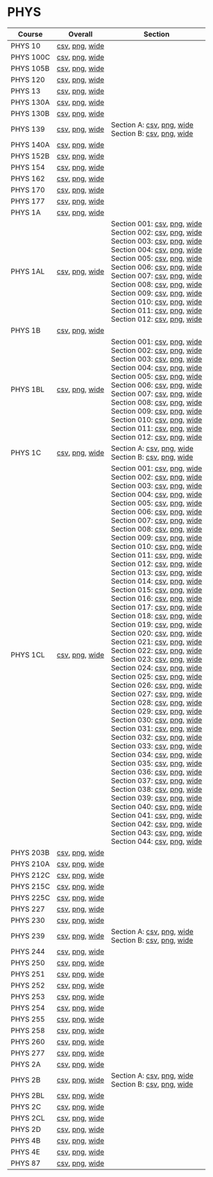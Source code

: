 # PHYS

| Course | Overall | Section |
| ------ | ------- | ------- |
| PHYS 10 | [csv](https://github.com/UCSD-Historical-Enrollment-Data/2024Spring/blob/main/overall/PHYS%2010.csv), [png](https://raw.githubusercontent.com/UCSD-Historical-Enrollment-Data/2024Spring/main/plot_overall/PHYS%2010.png), [wide](https://raw.githubusercontent.com/UCSD-Historical-Enrollment-Data/2024Spring/main/plot_overall_wide/PHYS%2010.png) |  |
| PHYS 100C | [csv](https://github.com/UCSD-Historical-Enrollment-Data/2024Spring/blob/main/overall/PHYS%20100C.csv), [png](https://raw.githubusercontent.com/UCSD-Historical-Enrollment-Data/2024Spring/main/plot_overall/PHYS%20100C.png), [wide](https://raw.githubusercontent.com/UCSD-Historical-Enrollment-Data/2024Spring/main/plot_overall_wide/PHYS%20100C.png) |  |
| PHYS 105B | [csv](https://github.com/UCSD-Historical-Enrollment-Data/2024Spring/blob/main/overall/PHYS%20105B.csv), [png](https://raw.githubusercontent.com/UCSD-Historical-Enrollment-Data/2024Spring/main/plot_overall/PHYS%20105B.png), [wide](https://raw.githubusercontent.com/UCSD-Historical-Enrollment-Data/2024Spring/main/plot_overall_wide/PHYS%20105B.png) |  |
| PHYS 120 | [csv](https://github.com/UCSD-Historical-Enrollment-Data/2024Spring/blob/main/overall/PHYS%20120.csv), [png](https://raw.githubusercontent.com/UCSD-Historical-Enrollment-Data/2024Spring/main/plot_overall/PHYS%20120.png), [wide](https://raw.githubusercontent.com/UCSD-Historical-Enrollment-Data/2024Spring/main/plot_overall_wide/PHYS%20120.png) |  |
| PHYS 13 | [csv](https://github.com/UCSD-Historical-Enrollment-Data/2024Spring/blob/main/overall/PHYS%2013.csv), [png](https://raw.githubusercontent.com/UCSD-Historical-Enrollment-Data/2024Spring/main/plot_overall/PHYS%2013.png), [wide](https://raw.githubusercontent.com/UCSD-Historical-Enrollment-Data/2024Spring/main/plot_overall_wide/PHYS%2013.png) |  |
| PHYS 130A | [csv](https://github.com/UCSD-Historical-Enrollment-Data/2024Spring/blob/main/overall/PHYS%20130A.csv), [png](https://raw.githubusercontent.com/UCSD-Historical-Enrollment-Data/2024Spring/main/plot_overall/PHYS%20130A.png), [wide](https://raw.githubusercontent.com/UCSD-Historical-Enrollment-Data/2024Spring/main/plot_overall_wide/PHYS%20130A.png) |  |
| PHYS 130B | [csv](https://github.com/UCSD-Historical-Enrollment-Data/2024Spring/blob/main/overall/PHYS%20130B.csv), [png](https://raw.githubusercontent.com/UCSD-Historical-Enrollment-Data/2024Spring/main/plot_overall/PHYS%20130B.png), [wide](https://raw.githubusercontent.com/UCSD-Historical-Enrollment-Data/2024Spring/main/plot_overall_wide/PHYS%20130B.png) |  |
| PHYS 139 | [csv](https://github.com/UCSD-Historical-Enrollment-Data/2024Spring/blob/main/overall/PHYS%20139.csv), [png](https://raw.githubusercontent.com/UCSD-Historical-Enrollment-Data/2024Spring/main/plot_overall/PHYS%20139.png), [wide](https://raw.githubusercontent.com/UCSD-Historical-Enrollment-Data/2024Spring/main/plot_overall_wide/PHYS%20139.png) | Section A: [csv](https://github.com/UCSD-Historical-Enrollment-Data/2024Spring/blob/main/section/PHYS%20139_A.csv), [png](https://raw.githubusercontent.com/UCSD-Historical-Enrollment-Data/2024Spring/main/plot_section/PHYS%20139_A.png), [wide](https://raw.githubusercontent.com/UCSD-Historical-Enrollment-Data/2024Spring/main/plot_section_wide/PHYS%20139_A.png)<br>Section B: [csv](https://github.com/UCSD-Historical-Enrollment-Data/2024Spring/blob/main/section/PHYS%20139_B.csv), [png](https://raw.githubusercontent.com/UCSD-Historical-Enrollment-Data/2024Spring/main/plot_section/PHYS%20139_B.png), [wide](https://raw.githubusercontent.com/UCSD-Historical-Enrollment-Data/2024Spring/main/plot_section_wide/PHYS%20139_B.png) |
| PHYS 140A | [csv](https://github.com/UCSD-Historical-Enrollment-Data/2024Spring/blob/main/overall/PHYS%20140A.csv), [png](https://raw.githubusercontent.com/UCSD-Historical-Enrollment-Data/2024Spring/main/plot_overall/PHYS%20140A.png), [wide](https://raw.githubusercontent.com/UCSD-Historical-Enrollment-Data/2024Spring/main/plot_overall_wide/PHYS%20140A.png) |  |
| PHYS 152B | [csv](https://github.com/UCSD-Historical-Enrollment-Data/2024Spring/blob/main/overall/PHYS%20152B.csv), [png](https://raw.githubusercontent.com/UCSD-Historical-Enrollment-Data/2024Spring/main/plot_overall/PHYS%20152B.png), [wide](https://raw.githubusercontent.com/UCSD-Historical-Enrollment-Data/2024Spring/main/plot_overall_wide/PHYS%20152B.png) |  |
| PHYS 154 | [csv](https://github.com/UCSD-Historical-Enrollment-Data/2024Spring/blob/main/overall/PHYS%20154.csv), [png](https://raw.githubusercontent.com/UCSD-Historical-Enrollment-Data/2024Spring/main/plot_overall/PHYS%20154.png), [wide](https://raw.githubusercontent.com/UCSD-Historical-Enrollment-Data/2024Spring/main/plot_overall_wide/PHYS%20154.png) |  |
| PHYS 162 | [csv](https://github.com/UCSD-Historical-Enrollment-Data/2024Spring/blob/main/overall/PHYS%20162.csv), [png](https://raw.githubusercontent.com/UCSD-Historical-Enrollment-Data/2024Spring/main/plot_overall/PHYS%20162.png), [wide](https://raw.githubusercontent.com/UCSD-Historical-Enrollment-Data/2024Spring/main/plot_overall_wide/PHYS%20162.png) |  |
| PHYS 170 | [csv](https://github.com/UCSD-Historical-Enrollment-Data/2024Spring/blob/main/overall/PHYS%20170.csv), [png](https://raw.githubusercontent.com/UCSD-Historical-Enrollment-Data/2024Spring/main/plot_overall/PHYS%20170.png), [wide](https://raw.githubusercontent.com/UCSD-Historical-Enrollment-Data/2024Spring/main/plot_overall_wide/PHYS%20170.png) |  |
| PHYS 177 | [csv](https://github.com/UCSD-Historical-Enrollment-Data/2024Spring/blob/main/overall/PHYS%20177.csv), [png](https://raw.githubusercontent.com/UCSD-Historical-Enrollment-Data/2024Spring/main/plot_overall/PHYS%20177.png), [wide](https://raw.githubusercontent.com/UCSD-Historical-Enrollment-Data/2024Spring/main/plot_overall_wide/PHYS%20177.png) |  |
| PHYS 1A | [csv](https://github.com/UCSD-Historical-Enrollment-Data/2024Spring/blob/main/overall/PHYS%201A.csv), [png](https://raw.githubusercontent.com/UCSD-Historical-Enrollment-Data/2024Spring/main/plot_overall/PHYS%201A.png), [wide](https://raw.githubusercontent.com/UCSD-Historical-Enrollment-Data/2024Spring/main/plot_overall_wide/PHYS%201A.png) |  |
| PHYS 1AL | [csv](https://github.com/UCSD-Historical-Enrollment-Data/2024Spring/blob/main/overall/PHYS%201AL.csv), [png](https://raw.githubusercontent.com/UCSD-Historical-Enrollment-Data/2024Spring/main/plot_overall/PHYS%201AL.png), [wide](https://raw.githubusercontent.com/UCSD-Historical-Enrollment-Data/2024Spring/main/plot_overall_wide/PHYS%201AL.png) | Section 001: [csv](https://github.com/UCSD-Historical-Enrollment-Data/2024Spring/blob/main/section/PHYS%201AL_001.csv), [png](https://raw.githubusercontent.com/UCSD-Historical-Enrollment-Data/2024Spring/main/plot_section/PHYS%201AL_001.png), [wide](https://raw.githubusercontent.com/UCSD-Historical-Enrollment-Data/2024Spring/main/plot_section_wide/PHYS%201AL_001.png)<br>Section 002: [csv](https://github.com/UCSD-Historical-Enrollment-Data/2024Spring/blob/main/section/PHYS%201AL_002.csv), [png](https://raw.githubusercontent.com/UCSD-Historical-Enrollment-Data/2024Spring/main/plot_section/PHYS%201AL_002.png), [wide](https://raw.githubusercontent.com/UCSD-Historical-Enrollment-Data/2024Spring/main/plot_section_wide/PHYS%201AL_002.png)<br>Section 003: [csv](https://github.com/UCSD-Historical-Enrollment-Data/2024Spring/blob/main/section/PHYS%201AL_003.csv), [png](https://raw.githubusercontent.com/UCSD-Historical-Enrollment-Data/2024Spring/main/plot_section/PHYS%201AL_003.png), [wide](https://raw.githubusercontent.com/UCSD-Historical-Enrollment-Data/2024Spring/main/plot_section_wide/PHYS%201AL_003.png)<br>Section 004: [csv](https://github.com/UCSD-Historical-Enrollment-Data/2024Spring/blob/main/section/PHYS%201AL_004.csv), [png](https://raw.githubusercontent.com/UCSD-Historical-Enrollment-Data/2024Spring/main/plot_section/PHYS%201AL_004.png), [wide](https://raw.githubusercontent.com/UCSD-Historical-Enrollment-Data/2024Spring/main/plot_section_wide/PHYS%201AL_004.png)<br>Section 005: [csv](https://github.com/UCSD-Historical-Enrollment-Data/2024Spring/blob/main/section/PHYS%201AL_005.csv), [png](https://raw.githubusercontent.com/UCSD-Historical-Enrollment-Data/2024Spring/main/plot_section/PHYS%201AL_005.png), [wide](https://raw.githubusercontent.com/UCSD-Historical-Enrollment-Data/2024Spring/main/plot_section_wide/PHYS%201AL_005.png)<br>Section 006: [csv](https://github.com/UCSD-Historical-Enrollment-Data/2024Spring/blob/main/section/PHYS%201AL_006.csv), [png](https://raw.githubusercontent.com/UCSD-Historical-Enrollment-Data/2024Spring/main/plot_section/PHYS%201AL_006.png), [wide](https://raw.githubusercontent.com/UCSD-Historical-Enrollment-Data/2024Spring/main/plot_section_wide/PHYS%201AL_006.png)<br>Section 007: [csv](https://github.com/UCSD-Historical-Enrollment-Data/2024Spring/blob/main/section/PHYS%201AL_007.csv), [png](https://raw.githubusercontent.com/UCSD-Historical-Enrollment-Data/2024Spring/main/plot_section/PHYS%201AL_007.png), [wide](https://raw.githubusercontent.com/UCSD-Historical-Enrollment-Data/2024Spring/main/plot_section_wide/PHYS%201AL_007.png)<br>Section 008: [csv](https://github.com/UCSD-Historical-Enrollment-Data/2024Spring/blob/main/section/PHYS%201AL_008.csv), [png](https://raw.githubusercontent.com/UCSD-Historical-Enrollment-Data/2024Spring/main/plot_section/PHYS%201AL_008.png), [wide](https://raw.githubusercontent.com/UCSD-Historical-Enrollment-Data/2024Spring/main/plot_section_wide/PHYS%201AL_008.png)<br>Section 009: [csv](https://github.com/UCSD-Historical-Enrollment-Data/2024Spring/blob/main/section/PHYS%201AL_009.csv), [png](https://raw.githubusercontent.com/UCSD-Historical-Enrollment-Data/2024Spring/main/plot_section/PHYS%201AL_009.png), [wide](https://raw.githubusercontent.com/UCSD-Historical-Enrollment-Data/2024Spring/main/plot_section_wide/PHYS%201AL_009.png)<br>Section 010: [csv](https://github.com/UCSD-Historical-Enrollment-Data/2024Spring/blob/main/section/PHYS%201AL_010.csv), [png](https://raw.githubusercontent.com/UCSD-Historical-Enrollment-Data/2024Spring/main/plot_section/PHYS%201AL_010.png), [wide](https://raw.githubusercontent.com/UCSD-Historical-Enrollment-Data/2024Spring/main/plot_section_wide/PHYS%201AL_010.png)<br>Section 011: [csv](https://github.com/UCSD-Historical-Enrollment-Data/2024Spring/blob/main/section/PHYS%201AL_011.csv), [png](https://raw.githubusercontent.com/UCSD-Historical-Enrollment-Data/2024Spring/main/plot_section/PHYS%201AL_011.png), [wide](https://raw.githubusercontent.com/UCSD-Historical-Enrollment-Data/2024Spring/main/plot_section_wide/PHYS%201AL_011.png)<br>Section 012: [csv](https://github.com/UCSD-Historical-Enrollment-Data/2024Spring/blob/main/section/PHYS%201AL_012.csv), [png](https://raw.githubusercontent.com/UCSD-Historical-Enrollment-Data/2024Spring/main/plot_section/PHYS%201AL_012.png), [wide](https://raw.githubusercontent.com/UCSD-Historical-Enrollment-Data/2024Spring/main/plot_section_wide/PHYS%201AL_012.png) |
| PHYS 1B | [csv](https://github.com/UCSD-Historical-Enrollment-Data/2024Spring/blob/main/overall/PHYS%201B.csv), [png](https://raw.githubusercontent.com/UCSD-Historical-Enrollment-Data/2024Spring/main/plot_overall/PHYS%201B.png), [wide](https://raw.githubusercontent.com/UCSD-Historical-Enrollment-Data/2024Spring/main/plot_overall_wide/PHYS%201B.png) |  |
| PHYS 1BL | [csv](https://github.com/UCSD-Historical-Enrollment-Data/2024Spring/blob/main/overall/PHYS%201BL.csv), [png](https://raw.githubusercontent.com/UCSD-Historical-Enrollment-Data/2024Spring/main/plot_overall/PHYS%201BL.png), [wide](https://raw.githubusercontent.com/UCSD-Historical-Enrollment-Data/2024Spring/main/plot_overall_wide/PHYS%201BL.png) | Section 001: [csv](https://github.com/UCSD-Historical-Enrollment-Data/2024Spring/blob/main/section/PHYS%201BL_001.csv), [png](https://raw.githubusercontent.com/UCSD-Historical-Enrollment-Data/2024Spring/main/plot_section/PHYS%201BL_001.png), [wide](https://raw.githubusercontent.com/UCSD-Historical-Enrollment-Data/2024Spring/main/plot_section_wide/PHYS%201BL_001.png)<br>Section 002: [csv](https://github.com/UCSD-Historical-Enrollment-Data/2024Spring/blob/main/section/PHYS%201BL_002.csv), [png](https://raw.githubusercontent.com/UCSD-Historical-Enrollment-Data/2024Spring/main/plot_section/PHYS%201BL_002.png), [wide](https://raw.githubusercontent.com/UCSD-Historical-Enrollment-Data/2024Spring/main/plot_section_wide/PHYS%201BL_002.png)<br>Section 003: [csv](https://github.com/UCSD-Historical-Enrollment-Data/2024Spring/blob/main/section/PHYS%201BL_003.csv), [png](https://raw.githubusercontent.com/UCSD-Historical-Enrollment-Data/2024Spring/main/plot_section/PHYS%201BL_003.png), [wide](https://raw.githubusercontent.com/UCSD-Historical-Enrollment-Data/2024Spring/main/plot_section_wide/PHYS%201BL_003.png)<br>Section 004: [csv](https://github.com/UCSD-Historical-Enrollment-Data/2024Spring/blob/main/section/PHYS%201BL_004.csv), [png](https://raw.githubusercontent.com/UCSD-Historical-Enrollment-Data/2024Spring/main/plot_section/PHYS%201BL_004.png), [wide](https://raw.githubusercontent.com/UCSD-Historical-Enrollment-Data/2024Spring/main/plot_section_wide/PHYS%201BL_004.png)<br>Section 005: [csv](https://github.com/UCSD-Historical-Enrollment-Data/2024Spring/blob/main/section/PHYS%201BL_005.csv), [png](https://raw.githubusercontent.com/UCSD-Historical-Enrollment-Data/2024Spring/main/plot_section/PHYS%201BL_005.png), [wide](https://raw.githubusercontent.com/UCSD-Historical-Enrollment-Data/2024Spring/main/plot_section_wide/PHYS%201BL_005.png)<br>Section 006: [csv](https://github.com/UCSD-Historical-Enrollment-Data/2024Spring/blob/main/section/PHYS%201BL_006.csv), [png](https://raw.githubusercontent.com/UCSD-Historical-Enrollment-Data/2024Spring/main/plot_section/PHYS%201BL_006.png), [wide](https://raw.githubusercontent.com/UCSD-Historical-Enrollment-Data/2024Spring/main/plot_section_wide/PHYS%201BL_006.png)<br>Section 007: [csv](https://github.com/UCSD-Historical-Enrollment-Data/2024Spring/blob/main/section/PHYS%201BL_007.csv), [png](https://raw.githubusercontent.com/UCSD-Historical-Enrollment-Data/2024Spring/main/plot_section/PHYS%201BL_007.png), [wide](https://raw.githubusercontent.com/UCSD-Historical-Enrollment-Data/2024Spring/main/plot_section_wide/PHYS%201BL_007.png)<br>Section 008: [csv](https://github.com/UCSD-Historical-Enrollment-Data/2024Spring/blob/main/section/PHYS%201BL_008.csv), [png](https://raw.githubusercontent.com/UCSD-Historical-Enrollment-Data/2024Spring/main/plot_section/PHYS%201BL_008.png), [wide](https://raw.githubusercontent.com/UCSD-Historical-Enrollment-Data/2024Spring/main/plot_section_wide/PHYS%201BL_008.png)<br>Section 009: [csv](https://github.com/UCSD-Historical-Enrollment-Data/2024Spring/blob/main/section/PHYS%201BL_009.csv), [png](https://raw.githubusercontent.com/UCSD-Historical-Enrollment-Data/2024Spring/main/plot_section/PHYS%201BL_009.png), [wide](https://raw.githubusercontent.com/UCSD-Historical-Enrollment-Data/2024Spring/main/plot_section_wide/PHYS%201BL_009.png)<br>Section 010: [csv](https://github.com/UCSD-Historical-Enrollment-Data/2024Spring/blob/main/section/PHYS%201BL_010.csv), [png](https://raw.githubusercontent.com/UCSD-Historical-Enrollment-Data/2024Spring/main/plot_section/PHYS%201BL_010.png), [wide](https://raw.githubusercontent.com/UCSD-Historical-Enrollment-Data/2024Spring/main/plot_section_wide/PHYS%201BL_010.png)<br>Section 011: [csv](https://github.com/UCSD-Historical-Enrollment-Data/2024Spring/blob/main/section/PHYS%201BL_011.csv), [png](https://raw.githubusercontent.com/UCSD-Historical-Enrollment-Data/2024Spring/main/plot_section/PHYS%201BL_011.png), [wide](https://raw.githubusercontent.com/UCSD-Historical-Enrollment-Data/2024Spring/main/plot_section_wide/PHYS%201BL_011.png)<br>Section 012: [csv](https://github.com/UCSD-Historical-Enrollment-Data/2024Spring/blob/main/section/PHYS%201BL_012.csv), [png](https://raw.githubusercontent.com/UCSD-Historical-Enrollment-Data/2024Spring/main/plot_section/PHYS%201BL_012.png), [wide](https://raw.githubusercontent.com/UCSD-Historical-Enrollment-Data/2024Spring/main/plot_section_wide/PHYS%201BL_012.png) |
| PHYS 1C | [csv](https://github.com/UCSD-Historical-Enrollment-Data/2024Spring/blob/main/overall/PHYS%201C.csv), [png](https://raw.githubusercontent.com/UCSD-Historical-Enrollment-Data/2024Spring/main/plot_overall/PHYS%201C.png), [wide](https://raw.githubusercontent.com/UCSD-Historical-Enrollment-Data/2024Spring/main/plot_overall_wide/PHYS%201C.png) | Section A: [csv](https://github.com/UCSD-Historical-Enrollment-Data/2024Spring/blob/main/section/PHYS%201C_A.csv), [png](https://raw.githubusercontent.com/UCSD-Historical-Enrollment-Data/2024Spring/main/plot_section/PHYS%201C_A.png), [wide](https://raw.githubusercontent.com/UCSD-Historical-Enrollment-Data/2024Spring/main/plot_section_wide/PHYS%201C_A.png)<br>Section B: [csv](https://github.com/UCSD-Historical-Enrollment-Data/2024Spring/blob/main/section/PHYS%201C_B.csv), [png](https://raw.githubusercontent.com/UCSD-Historical-Enrollment-Data/2024Spring/main/plot_section/PHYS%201C_B.png), [wide](https://raw.githubusercontent.com/UCSD-Historical-Enrollment-Data/2024Spring/main/plot_section_wide/PHYS%201C_B.png) |
| PHYS 1CL | [csv](https://github.com/UCSD-Historical-Enrollment-Data/2024Spring/blob/main/overall/PHYS%201CL.csv), [png](https://raw.githubusercontent.com/UCSD-Historical-Enrollment-Data/2024Spring/main/plot_overall/PHYS%201CL.png), [wide](https://raw.githubusercontent.com/UCSD-Historical-Enrollment-Data/2024Spring/main/plot_overall_wide/PHYS%201CL.png) | Section 001: [csv](https://github.com/UCSD-Historical-Enrollment-Data/2024Spring/blob/main/section/PHYS%201CL_001.csv), [png](https://raw.githubusercontent.com/UCSD-Historical-Enrollment-Data/2024Spring/main/plot_section/PHYS%201CL_001.png), [wide](https://raw.githubusercontent.com/UCSD-Historical-Enrollment-Data/2024Spring/main/plot_section_wide/PHYS%201CL_001.png)<br>Section 002: [csv](https://github.com/UCSD-Historical-Enrollment-Data/2024Spring/blob/main/section/PHYS%201CL_002.csv), [png](https://raw.githubusercontent.com/UCSD-Historical-Enrollment-Data/2024Spring/main/plot_section/PHYS%201CL_002.png), [wide](https://raw.githubusercontent.com/UCSD-Historical-Enrollment-Data/2024Spring/main/plot_section_wide/PHYS%201CL_002.png)<br>Section 003: [csv](https://github.com/UCSD-Historical-Enrollment-Data/2024Spring/blob/main/section/PHYS%201CL_003.csv), [png](https://raw.githubusercontent.com/UCSD-Historical-Enrollment-Data/2024Spring/main/plot_section/PHYS%201CL_003.png), [wide](https://raw.githubusercontent.com/UCSD-Historical-Enrollment-Data/2024Spring/main/plot_section_wide/PHYS%201CL_003.png)<br>Section 004: [csv](https://github.com/UCSD-Historical-Enrollment-Data/2024Spring/blob/main/section/PHYS%201CL_004.csv), [png](https://raw.githubusercontent.com/UCSD-Historical-Enrollment-Data/2024Spring/main/plot_section/PHYS%201CL_004.png), [wide](https://raw.githubusercontent.com/UCSD-Historical-Enrollment-Data/2024Spring/main/plot_section_wide/PHYS%201CL_004.png)<br>Section 005: [csv](https://github.com/UCSD-Historical-Enrollment-Data/2024Spring/blob/main/section/PHYS%201CL_005.csv), [png](https://raw.githubusercontent.com/UCSD-Historical-Enrollment-Data/2024Spring/main/plot_section/PHYS%201CL_005.png), [wide](https://raw.githubusercontent.com/UCSD-Historical-Enrollment-Data/2024Spring/main/plot_section_wide/PHYS%201CL_005.png)<br>Section 006: [csv](https://github.com/UCSD-Historical-Enrollment-Data/2024Spring/blob/main/section/PHYS%201CL_006.csv), [png](https://raw.githubusercontent.com/UCSD-Historical-Enrollment-Data/2024Spring/main/plot_section/PHYS%201CL_006.png), [wide](https://raw.githubusercontent.com/UCSD-Historical-Enrollment-Data/2024Spring/main/plot_section_wide/PHYS%201CL_006.png)<br>Section 007: [csv](https://github.com/UCSD-Historical-Enrollment-Data/2024Spring/blob/main/section/PHYS%201CL_007.csv), [png](https://raw.githubusercontent.com/UCSD-Historical-Enrollment-Data/2024Spring/main/plot_section/PHYS%201CL_007.png), [wide](https://raw.githubusercontent.com/UCSD-Historical-Enrollment-Data/2024Spring/main/plot_section_wide/PHYS%201CL_007.png)<br>Section 008: [csv](https://github.com/UCSD-Historical-Enrollment-Data/2024Spring/blob/main/section/PHYS%201CL_008.csv), [png](https://raw.githubusercontent.com/UCSD-Historical-Enrollment-Data/2024Spring/main/plot_section/PHYS%201CL_008.png), [wide](https://raw.githubusercontent.com/UCSD-Historical-Enrollment-Data/2024Spring/main/plot_section_wide/PHYS%201CL_008.png)<br>Section 009: [csv](https://github.com/UCSD-Historical-Enrollment-Data/2024Spring/blob/main/section/PHYS%201CL_009.csv), [png](https://raw.githubusercontent.com/UCSD-Historical-Enrollment-Data/2024Spring/main/plot_section/PHYS%201CL_009.png), [wide](https://raw.githubusercontent.com/UCSD-Historical-Enrollment-Data/2024Spring/main/plot_section_wide/PHYS%201CL_009.png)<br>Section 010: [csv](https://github.com/UCSD-Historical-Enrollment-Data/2024Spring/blob/main/section/PHYS%201CL_010.csv), [png](https://raw.githubusercontent.com/UCSD-Historical-Enrollment-Data/2024Spring/main/plot_section/PHYS%201CL_010.png), [wide](https://raw.githubusercontent.com/UCSD-Historical-Enrollment-Data/2024Spring/main/plot_section_wide/PHYS%201CL_010.png)<br>Section 011: [csv](https://github.com/UCSD-Historical-Enrollment-Data/2024Spring/blob/main/section/PHYS%201CL_011.csv), [png](https://raw.githubusercontent.com/UCSD-Historical-Enrollment-Data/2024Spring/main/plot_section/PHYS%201CL_011.png), [wide](https://raw.githubusercontent.com/UCSD-Historical-Enrollment-Data/2024Spring/main/plot_section_wide/PHYS%201CL_011.png)<br>Section 012: [csv](https://github.com/UCSD-Historical-Enrollment-Data/2024Spring/blob/main/section/PHYS%201CL_012.csv), [png](https://raw.githubusercontent.com/UCSD-Historical-Enrollment-Data/2024Spring/main/plot_section/PHYS%201CL_012.png), [wide](https://raw.githubusercontent.com/UCSD-Historical-Enrollment-Data/2024Spring/main/plot_section_wide/PHYS%201CL_012.png)<br>Section 013: [csv](https://github.com/UCSD-Historical-Enrollment-Data/2024Spring/blob/main/section/PHYS%201CL_013.csv), [png](https://raw.githubusercontent.com/UCSD-Historical-Enrollment-Data/2024Spring/main/plot_section/PHYS%201CL_013.png), [wide](https://raw.githubusercontent.com/UCSD-Historical-Enrollment-Data/2024Spring/main/plot_section_wide/PHYS%201CL_013.png)<br>Section 014: [csv](https://github.com/UCSD-Historical-Enrollment-Data/2024Spring/blob/main/section/PHYS%201CL_014.csv), [png](https://raw.githubusercontent.com/UCSD-Historical-Enrollment-Data/2024Spring/main/plot_section/PHYS%201CL_014.png), [wide](https://raw.githubusercontent.com/UCSD-Historical-Enrollment-Data/2024Spring/main/plot_section_wide/PHYS%201CL_014.png)<br>Section 015: [csv](https://github.com/UCSD-Historical-Enrollment-Data/2024Spring/blob/main/section/PHYS%201CL_015.csv), [png](https://raw.githubusercontent.com/UCSD-Historical-Enrollment-Data/2024Spring/main/plot_section/PHYS%201CL_015.png), [wide](https://raw.githubusercontent.com/UCSD-Historical-Enrollment-Data/2024Spring/main/plot_section_wide/PHYS%201CL_015.png)<br>Section 016: [csv](https://github.com/UCSD-Historical-Enrollment-Data/2024Spring/blob/main/section/PHYS%201CL_016.csv), [png](https://raw.githubusercontent.com/UCSD-Historical-Enrollment-Data/2024Spring/main/plot_section/PHYS%201CL_016.png), [wide](https://raw.githubusercontent.com/UCSD-Historical-Enrollment-Data/2024Spring/main/plot_section_wide/PHYS%201CL_016.png)<br>Section 017: [csv](https://github.com/UCSD-Historical-Enrollment-Data/2024Spring/blob/main/section/PHYS%201CL_017.csv), [png](https://raw.githubusercontent.com/UCSD-Historical-Enrollment-Data/2024Spring/main/plot_section/PHYS%201CL_017.png), [wide](https://raw.githubusercontent.com/UCSD-Historical-Enrollment-Data/2024Spring/main/plot_section_wide/PHYS%201CL_017.png)<br>Section 018: [csv](https://github.com/UCSD-Historical-Enrollment-Data/2024Spring/blob/main/section/PHYS%201CL_018.csv), [png](https://raw.githubusercontent.com/UCSD-Historical-Enrollment-Data/2024Spring/main/plot_section/PHYS%201CL_018.png), [wide](https://raw.githubusercontent.com/UCSD-Historical-Enrollment-Data/2024Spring/main/plot_section_wide/PHYS%201CL_018.png)<br>Section 019: [csv](https://github.com/UCSD-Historical-Enrollment-Data/2024Spring/blob/main/section/PHYS%201CL_019.csv), [png](https://raw.githubusercontent.com/UCSD-Historical-Enrollment-Data/2024Spring/main/plot_section/PHYS%201CL_019.png), [wide](https://raw.githubusercontent.com/UCSD-Historical-Enrollment-Data/2024Spring/main/plot_section_wide/PHYS%201CL_019.png)<br>Section 020: [csv](https://github.com/UCSD-Historical-Enrollment-Data/2024Spring/blob/main/section/PHYS%201CL_020.csv), [png](https://raw.githubusercontent.com/UCSD-Historical-Enrollment-Data/2024Spring/main/plot_section/PHYS%201CL_020.png), [wide](https://raw.githubusercontent.com/UCSD-Historical-Enrollment-Data/2024Spring/main/plot_section_wide/PHYS%201CL_020.png)<br>Section 021: [csv](https://github.com/UCSD-Historical-Enrollment-Data/2024Spring/blob/main/section/PHYS%201CL_021.csv), [png](https://raw.githubusercontent.com/UCSD-Historical-Enrollment-Data/2024Spring/main/plot_section/PHYS%201CL_021.png), [wide](https://raw.githubusercontent.com/UCSD-Historical-Enrollment-Data/2024Spring/main/plot_section_wide/PHYS%201CL_021.png)<br>Section 022: [csv](https://github.com/UCSD-Historical-Enrollment-Data/2024Spring/blob/main/section/PHYS%201CL_022.csv), [png](https://raw.githubusercontent.com/UCSD-Historical-Enrollment-Data/2024Spring/main/plot_section/PHYS%201CL_022.png), [wide](https://raw.githubusercontent.com/UCSD-Historical-Enrollment-Data/2024Spring/main/plot_section_wide/PHYS%201CL_022.png)<br>Section 023: [csv](https://github.com/UCSD-Historical-Enrollment-Data/2024Spring/blob/main/section/PHYS%201CL_023.csv), [png](https://raw.githubusercontent.com/UCSD-Historical-Enrollment-Data/2024Spring/main/plot_section/PHYS%201CL_023.png), [wide](https://raw.githubusercontent.com/UCSD-Historical-Enrollment-Data/2024Spring/main/plot_section_wide/PHYS%201CL_023.png)<br>Section 024: [csv](https://github.com/UCSD-Historical-Enrollment-Data/2024Spring/blob/main/section/PHYS%201CL_024.csv), [png](https://raw.githubusercontent.com/UCSD-Historical-Enrollment-Data/2024Spring/main/plot_section/PHYS%201CL_024.png), [wide](https://raw.githubusercontent.com/UCSD-Historical-Enrollment-Data/2024Spring/main/plot_section_wide/PHYS%201CL_024.png)<br>Section 025: [csv](https://github.com/UCSD-Historical-Enrollment-Data/2024Spring/blob/main/section/PHYS%201CL_025.csv), [png](https://raw.githubusercontent.com/UCSD-Historical-Enrollment-Data/2024Spring/main/plot_section/PHYS%201CL_025.png), [wide](https://raw.githubusercontent.com/UCSD-Historical-Enrollment-Data/2024Spring/main/plot_section_wide/PHYS%201CL_025.png)<br>Section 026: [csv](https://github.com/UCSD-Historical-Enrollment-Data/2024Spring/blob/main/section/PHYS%201CL_026.csv), [png](https://raw.githubusercontent.com/UCSD-Historical-Enrollment-Data/2024Spring/main/plot_section/PHYS%201CL_026.png), [wide](https://raw.githubusercontent.com/UCSD-Historical-Enrollment-Data/2024Spring/main/plot_section_wide/PHYS%201CL_026.png)<br>Section 027: [csv](https://github.com/UCSD-Historical-Enrollment-Data/2024Spring/blob/main/section/PHYS%201CL_027.csv), [png](https://raw.githubusercontent.com/UCSD-Historical-Enrollment-Data/2024Spring/main/plot_section/PHYS%201CL_027.png), [wide](https://raw.githubusercontent.com/UCSD-Historical-Enrollment-Data/2024Spring/main/plot_section_wide/PHYS%201CL_027.png)<br>Section 028: [csv](https://github.com/UCSD-Historical-Enrollment-Data/2024Spring/blob/main/section/PHYS%201CL_028.csv), [png](https://raw.githubusercontent.com/UCSD-Historical-Enrollment-Data/2024Spring/main/plot_section/PHYS%201CL_028.png), [wide](https://raw.githubusercontent.com/UCSD-Historical-Enrollment-Data/2024Spring/main/plot_section_wide/PHYS%201CL_028.png)<br>Section 029: [csv](https://github.com/UCSD-Historical-Enrollment-Data/2024Spring/blob/main/section/PHYS%201CL_029.csv), [png](https://raw.githubusercontent.com/UCSD-Historical-Enrollment-Data/2024Spring/main/plot_section/PHYS%201CL_029.png), [wide](https://raw.githubusercontent.com/UCSD-Historical-Enrollment-Data/2024Spring/main/plot_section_wide/PHYS%201CL_029.png)<br>Section 030: [csv](https://github.com/UCSD-Historical-Enrollment-Data/2024Spring/blob/main/section/PHYS%201CL_030.csv), [png](https://raw.githubusercontent.com/UCSD-Historical-Enrollment-Data/2024Spring/main/plot_section/PHYS%201CL_030.png), [wide](https://raw.githubusercontent.com/UCSD-Historical-Enrollment-Data/2024Spring/main/plot_section_wide/PHYS%201CL_030.png)<br>Section 031: [csv](https://github.com/UCSD-Historical-Enrollment-Data/2024Spring/blob/main/section/PHYS%201CL_031.csv), [png](https://raw.githubusercontent.com/UCSD-Historical-Enrollment-Data/2024Spring/main/plot_section/PHYS%201CL_031.png), [wide](https://raw.githubusercontent.com/UCSD-Historical-Enrollment-Data/2024Spring/main/plot_section_wide/PHYS%201CL_031.png)<br>Section 032: [csv](https://github.com/UCSD-Historical-Enrollment-Data/2024Spring/blob/main/section/PHYS%201CL_032.csv), [png](https://raw.githubusercontent.com/UCSD-Historical-Enrollment-Data/2024Spring/main/plot_section/PHYS%201CL_032.png), [wide](https://raw.githubusercontent.com/UCSD-Historical-Enrollment-Data/2024Spring/main/plot_section_wide/PHYS%201CL_032.png)<br>Section 033: [csv](https://github.com/UCSD-Historical-Enrollment-Data/2024Spring/blob/main/section/PHYS%201CL_033.csv), [png](https://raw.githubusercontent.com/UCSD-Historical-Enrollment-Data/2024Spring/main/plot_section/PHYS%201CL_033.png), [wide](https://raw.githubusercontent.com/UCSD-Historical-Enrollment-Data/2024Spring/main/plot_section_wide/PHYS%201CL_033.png)<br>Section 034: [csv](https://github.com/UCSD-Historical-Enrollment-Data/2024Spring/blob/main/section/PHYS%201CL_034.csv), [png](https://raw.githubusercontent.com/UCSD-Historical-Enrollment-Data/2024Spring/main/plot_section/PHYS%201CL_034.png), [wide](https://raw.githubusercontent.com/UCSD-Historical-Enrollment-Data/2024Spring/main/plot_section_wide/PHYS%201CL_034.png)<br>Section 035: [csv](https://github.com/UCSD-Historical-Enrollment-Data/2024Spring/blob/main/section/PHYS%201CL_035.csv), [png](https://raw.githubusercontent.com/UCSD-Historical-Enrollment-Data/2024Spring/main/plot_section/PHYS%201CL_035.png), [wide](https://raw.githubusercontent.com/UCSD-Historical-Enrollment-Data/2024Spring/main/plot_section_wide/PHYS%201CL_035.png)<br>Section 036: [csv](https://github.com/UCSD-Historical-Enrollment-Data/2024Spring/blob/main/section/PHYS%201CL_036.csv), [png](https://raw.githubusercontent.com/UCSD-Historical-Enrollment-Data/2024Spring/main/plot_section/PHYS%201CL_036.png), [wide](https://raw.githubusercontent.com/UCSD-Historical-Enrollment-Data/2024Spring/main/plot_section_wide/PHYS%201CL_036.png)<br>Section 037: [csv](https://github.com/UCSD-Historical-Enrollment-Data/2024Spring/blob/main/section/PHYS%201CL_037.csv), [png](https://raw.githubusercontent.com/UCSD-Historical-Enrollment-Data/2024Spring/main/plot_section/PHYS%201CL_037.png), [wide](https://raw.githubusercontent.com/UCSD-Historical-Enrollment-Data/2024Spring/main/plot_section_wide/PHYS%201CL_037.png)<br>Section 038: [csv](https://github.com/UCSD-Historical-Enrollment-Data/2024Spring/blob/main/section/PHYS%201CL_038.csv), [png](https://raw.githubusercontent.com/UCSD-Historical-Enrollment-Data/2024Spring/main/plot_section/PHYS%201CL_038.png), [wide](https://raw.githubusercontent.com/UCSD-Historical-Enrollment-Data/2024Spring/main/plot_section_wide/PHYS%201CL_038.png)<br>Section 039: [csv](https://github.com/UCSD-Historical-Enrollment-Data/2024Spring/blob/main/section/PHYS%201CL_039.csv), [png](https://raw.githubusercontent.com/UCSD-Historical-Enrollment-Data/2024Spring/main/plot_section/PHYS%201CL_039.png), [wide](https://raw.githubusercontent.com/UCSD-Historical-Enrollment-Data/2024Spring/main/plot_section_wide/PHYS%201CL_039.png)<br>Section 040: [csv](https://github.com/UCSD-Historical-Enrollment-Data/2024Spring/blob/main/section/PHYS%201CL_040.csv), [png](https://raw.githubusercontent.com/UCSD-Historical-Enrollment-Data/2024Spring/main/plot_section/PHYS%201CL_040.png), [wide](https://raw.githubusercontent.com/UCSD-Historical-Enrollment-Data/2024Spring/main/plot_section_wide/PHYS%201CL_040.png)<br>Section 041: [csv](https://github.com/UCSD-Historical-Enrollment-Data/2024Spring/blob/main/section/PHYS%201CL_041.csv), [png](https://raw.githubusercontent.com/UCSD-Historical-Enrollment-Data/2024Spring/main/plot_section/PHYS%201CL_041.png), [wide](https://raw.githubusercontent.com/UCSD-Historical-Enrollment-Data/2024Spring/main/plot_section_wide/PHYS%201CL_041.png)<br>Section 042: [csv](https://github.com/UCSD-Historical-Enrollment-Data/2024Spring/blob/main/section/PHYS%201CL_042.csv), [png](https://raw.githubusercontent.com/UCSD-Historical-Enrollment-Data/2024Spring/main/plot_section/PHYS%201CL_042.png), [wide](https://raw.githubusercontent.com/UCSD-Historical-Enrollment-Data/2024Spring/main/plot_section_wide/PHYS%201CL_042.png)<br>Section 043: [csv](https://github.com/UCSD-Historical-Enrollment-Data/2024Spring/blob/main/section/PHYS%201CL_043.csv), [png](https://raw.githubusercontent.com/UCSD-Historical-Enrollment-Data/2024Spring/main/plot_section/PHYS%201CL_043.png), [wide](https://raw.githubusercontent.com/UCSD-Historical-Enrollment-Data/2024Spring/main/plot_section_wide/PHYS%201CL_043.png)<br>Section 044: [csv](https://github.com/UCSD-Historical-Enrollment-Data/2024Spring/blob/main/section/PHYS%201CL_044.csv), [png](https://raw.githubusercontent.com/UCSD-Historical-Enrollment-Data/2024Spring/main/plot_section/PHYS%201CL_044.png), [wide](https://raw.githubusercontent.com/UCSD-Historical-Enrollment-Data/2024Spring/main/plot_section_wide/PHYS%201CL_044.png) |
| PHYS 203B | [csv](https://github.com/UCSD-Historical-Enrollment-Data/2024Spring/blob/main/overall/PHYS%20203B.csv), [png](https://raw.githubusercontent.com/UCSD-Historical-Enrollment-Data/2024Spring/main/plot_overall/PHYS%20203B.png), [wide](https://raw.githubusercontent.com/UCSD-Historical-Enrollment-Data/2024Spring/main/plot_overall_wide/PHYS%20203B.png) |  |
| PHYS 210A | [csv](https://github.com/UCSD-Historical-Enrollment-Data/2024Spring/blob/main/overall/PHYS%20210A.csv), [png](https://raw.githubusercontent.com/UCSD-Historical-Enrollment-Data/2024Spring/main/plot_overall/PHYS%20210A.png), [wide](https://raw.githubusercontent.com/UCSD-Historical-Enrollment-Data/2024Spring/main/plot_overall_wide/PHYS%20210A.png) |  |
| PHYS 212C | [csv](https://github.com/UCSD-Historical-Enrollment-Data/2024Spring/blob/main/overall/PHYS%20212C.csv), [png](https://raw.githubusercontent.com/UCSD-Historical-Enrollment-Data/2024Spring/main/plot_overall/PHYS%20212C.png), [wide](https://raw.githubusercontent.com/UCSD-Historical-Enrollment-Data/2024Spring/main/plot_overall_wide/PHYS%20212C.png) |  |
| PHYS 215C | [csv](https://github.com/UCSD-Historical-Enrollment-Data/2024Spring/blob/main/overall/PHYS%20215C.csv), [png](https://raw.githubusercontent.com/UCSD-Historical-Enrollment-Data/2024Spring/main/plot_overall/PHYS%20215C.png), [wide](https://raw.githubusercontent.com/UCSD-Historical-Enrollment-Data/2024Spring/main/plot_overall_wide/PHYS%20215C.png) |  |
| PHYS 225C | [csv](https://github.com/UCSD-Historical-Enrollment-Data/2024Spring/blob/main/overall/PHYS%20225C.csv), [png](https://raw.githubusercontent.com/UCSD-Historical-Enrollment-Data/2024Spring/main/plot_overall/PHYS%20225C.png), [wide](https://raw.githubusercontent.com/UCSD-Historical-Enrollment-Data/2024Spring/main/plot_overall_wide/PHYS%20225C.png) |  |
| PHYS 227 | [csv](https://github.com/UCSD-Historical-Enrollment-Data/2024Spring/blob/main/overall/PHYS%20227.csv), [png](https://raw.githubusercontent.com/UCSD-Historical-Enrollment-Data/2024Spring/main/plot_overall/PHYS%20227.png), [wide](https://raw.githubusercontent.com/UCSD-Historical-Enrollment-Data/2024Spring/main/plot_overall_wide/PHYS%20227.png) |  |
| PHYS 230 | [csv](https://github.com/UCSD-Historical-Enrollment-Data/2024Spring/blob/main/overall/PHYS%20230.csv), [png](https://raw.githubusercontent.com/UCSD-Historical-Enrollment-Data/2024Spring/main/plot_overall/PHYS%20230.png), [wide](https://raw.githubusercontent.com/UCSD-Historical-Enrollment-Data/2024Spring/main/plot_overall_wide/PHYS%20230.png) |  |
| PHYS 239 | [csv](https://github.com/UCSD-Historical-Enrollment-Data/2024Spring/blob/main/overall/PHYS%20239.csv), [png](https://raw.githubusercontent.com/UCSD-Historical-Enrollment-Data/2024Spring/main/plot_overall/PHYS%20239.png), [wide](https://raw.githubusercontent.com/UCSD-Historical-Enrollment-Data/2024Spring/main/plot_overall_wide/PHYS%20239.png) | Section A: [csv](https://github.com/UCSD-Historical-Enrollment-Data/2024Spring/blob/main/section/PHYS%20239_A.csv), [png](https://raw.githubusercontent.com/UCSD-Historical-Enrollment-Data/2024Spring/main/plot_section/PHYS%20239_A.png), [wide](https://raw.githubusercontent.com/UCSD-Historical-Enrollment-Data/2024Spring/main/plot_section_wide/PHYS%20239_A.png)<br>Section B: [csv](https://github.com/UCSD-Historical-Enrollment-Data/2024Spring/blob/main/section/PHYS%20239_B.csv), [png](https://raw.githubusercontent.com/UCSD-Historical-Enrollment-Data/2024Spring/main/plot_section/PHYS%20239_B.png), [wide](https://raw.githubusercontent.com/UCSD-Historical-Enrollment-Data/2024Spring/main/plot_section_wide/PHYS%20239_B.png) |
| PHYS 244 | [csv](https://github.com/UCSD-Historical-Enrollment-Data/2024Spring/blob/main/overall/PHYS%20244.csv), [png](https://raw.githubusercontent.com/UCSD-Historical-Enrollment-Data/2024Spring/main/plot_overall/PHYS%20244.png), [wide](https://raw.githubusercontent.com/UCSD-Historical-Enrollment-Data/2024Spring/main/plot_overall_wide/PHYS%20244.png) |  |
| PHYS 250 | [csv](https://github.com/UCSD-Historical-Enrollment-Data/2024Spring/blob/main/overall/PHYS%20250.csv), [png](https://raw.githubusercontent.com/UCSD-Historical-Enrollment-Data/2024Spring/main/plot_overall/PHYS%20250.png), [wide](https://raw.githubusercontent.com/UCSD-Historical-Enrollment-Data/2024Spring/main/plot_overall_wide/PHYS%20250.png) |  |
| PHYS 251 | [csv](https://github.com/UCSD-Historical-Enrollment-Data/2024Spring/blob/main/overall/PHYS%20251.csv), [png](https://raw.githubusercontent.com/UCSD-Historical-Enrollment-Data/2024Spring/main/plot_overall/PHYS%20251.png), [wide](https://raw.githubusercontent.com/UCSD-Historical-Enrollment-Data/2024Spring/main/plot_overall_wide/PHYS%20251.png) |  |
| PHYS 252 | [csv](https://github.com/UCSD-Historical-Enrollment-Data/2024Spring/blob/main/overall/PHYS%20252.csv), [png](https://raw.githubusercontent.com/UCSD-Historical-Enrollment-Data/2024Spring/main/plot_overall/PHYS%20252.png), [wide](https://raw.githubusercontent.com/UCSD-Historical-Enrollment-Data/2024Spring/main/plot_overall_wide/PHYS%20252.png) |  |
| PHYS 253 | [csv](https://github.com/UCSD-Historical-Enrollment-Data/2024Spring/blob/main/overall/PHYS%20253.csv), [png](https://raw.githubusercontent.com/UCSD-Historical-Enrollment-Data/2024Spring/main/plot_overall/PHYS%20253.png), [wide](https://raw.githubusercontent.com/UCSD-Historical-Enrollment-Data/2024Spring/main/plot_overall_wide/PHYS%20253.png) |  |
| PHYS 254 | [csv](https://github.com/UCSD-Historical-Enrollment-Data/2024Spring/blob/main/overall/PHYS%20254.csv), [png](https://raw.githubusercontent.com/UCSD-Historical-Enrollment-Data/2024Spring/main/plot_overall/PHYS%20254.png), [wide](https://raw.githubusercontent.com/UCSD-Historical-Enrollment-Data/2024Spring/main/plot_overall_wide/PHYS%20254.png) |  |
| PHYS 255 | [csv](https://github.com/UCSD-Historical-Enrollment-Data/2024Spring/blob/main/overall/PHYS%20255.csv), [png](https://raw.githubusercontent.com/UCSD-Historical-Enrollment-Data/2024Spring/main/plot_overall/PHYS%20255.png), [wide](https://raw.githubusercontent.com/UCSD-Historical-Enrollment-Data/2024Spring/main/plot_overall_wide/PHYS%20255.png) |  |
| PHYS 258 | [csv](https://github.com/UCSD-Historical-Enrollment-Data/2024Spring/blob/main/overall/PHYS%20258.csv), [png](https://raw.githubusercontent.com/UCSD-Historical-Enrollment-Data/2024Spring/main/plot_overall/PHYS%20258.png), [wide](https://raw.githubusercontent.com/UCSD-Historical-Enrollment-Data/2024Spring/main/plot_overall_wide/PHYS%20258.png) |  |
| PHYS 260 | [csv](https://github.com/UCSD-Historical-Enrollment-Data/2024Spring/blob/main/overall/PHYS%20260.csv), [png](https://raw.githubusercontent.com/UCSD-Historical-Enrollment-Data/2024Spring/main/plot_overall/PHYS%20260.png), [wide](https://raw.githubusercontent.com/UCSD-Historical-Enrollment-Data/2024Spring/main/plot_overall_wide/PHYS%20260.png) |  |
| PHYS 277 | [csv](https://github.com/UCSD-Historical-Enrollment-Data/2024Spring/blob/main/overall/PHYS%20277.csv), [png](https://raw.githubusercontent.com/UCSD-Historical-Enrollment-Data/2024Spring/main/plot_overall/PHYS%20277.png), [wide](https://raw.githubusercontent.com/UCSD-Historical-Enrollment-Data/2024Spring/main/plot_overall_wide/PHYS%20277.png) |  |
| PHYS 2A | [csv](https://github.com/UCSD-Historical-Enrollment-Data/2024Spring/blob/main/overall/PHYS%202A.csv), [png](https://raw.githubusercontent.com/UCSD-Historical-Enrollment-Data/2024Spring/main/plot_overall/PHYS%202A.png), [wide](https://raw.githubusercontent.com/UCSD-Historical-Enrollment-Data/2024Spring/main/plot_overall_wide/PHYS%202A.png) |  |
| PHYS 2B | [csv](https://github.com/UCSD-Historical-Enrollment-Data/2024Spring/blob/main/overall/PHYS%202B.csv), [png](https://raw.githubusercontent.com/UCSD-Historical-Enrollment-Data/2024Spring/main/plot_overall/PHYS%202B.png), [wide](https://raw.githubusercontent.com/UCSD-Historical-Enrollment-Data/2024Spring/main/plot_overall_wide/PHYS%202B.png) | Section A: [csv](https://github.com/UCSD-Historical-Enrollment-Data/2024Spring/blob/main/section/PHYS%202B_A.csv), [png](https://raw.githubusercontent.com/UCSD-Historical-Enrollment-Data/2024Spring/main/plot_section/PHYS%202B_A.png), [wide](https://raw.githubusercontent.com/UCSD-Historical-Enrollment-Data/2024Spring/main/plot_section_wide/PHYS%202B_A.png)<br>Section B: [csv](https://github.com/UCSD-Historical-Enrollment-Data/2024Spring/blob/main/section/PHYS%202B_B.csv), [png](https://raw.githubusercontent.com/UCSD-Historical-Enrollment-Data/2024Spring/main/plot_section/PHYS%202B_B.png), [wide](https://raw.githubusercontent.com/UCSD-Historical-Enrollment-Data/2024Spring/main/plot_section_wide/PHYS%202B_B.png) |
| PHYS 2BL | [csv](https://github.com/UCSD-Historical-Enrollment-Data/2024Spring/blob/main/overall/PHYS%202BL.csv), [png](https://raw.githubusercontent.com/UCSD-Historical-Enrollment-Data/2024Spring/main/plot_overall/PHYS%202BL.png), [wide](https://raw.githubusercontent.com/UCSD-Historical-Enrollment-Data/2024Spring/main/plot_overall_wide/PHYS%202BL.png) |  |
| PHYS 2C | [csv](https://github.com/UCSD-Historical-Enrollment-Data/2024Spring/blob/main/overall/PHYS%202C.csv), [png](https://raw.githubusercontent.com/UCSD-Historical-Enrollment-Data/2024Spring/main/plot_overall/PHYS%202C.png), [wide](https://raw.githubusercontent.com/UCSD-Historical-Enrollment-Data/2024Spring/main/plot_overall_wide/PHYS%202C.png) |  |
| PHYS 2CL | [csv](https://github.com/UCSD-Historical-Enrollment-Data/2024Spring/blob/main/overall/PHYS%202CL.csv), [png](https://raw.githubusercontent.com/UCSD-Historical-Enrollment-Data/2024Spring/main/plot_overall/PHYS%202CL.png), [wide](https://raw.githubusercontent.com/UCSD-Historical-Enrollment-Data/2024Spring/main/plot_overall_wide/PHYS%202CL.png) |  |
| PHYS 2D | [csv](https://github.com/UCSD-Historical-Enrollment-Data/2024Spring/blob/main/overall/PHYS%202D.csv), [png](https://raw.githubusercontent.com/UCSD-Historical-Enrollment-Data/2024Spring/main/plot_overall/PHYS%202D.png), [wide](https://raw.githubusercontent.com/UCSD-Historical-Enrollment-Data/2024Spring/main/plot_overall_wide/PHYS%202D.png) |  |
| PHYS 4B | [csv](https://github.com/UCSD-Historical-Enrollment-Data/2024Spring/blob/main/overall/PHYS%204B.csv), [png](https://raw.githubusercontent.com/UCSD-Historical-Enrollment-Data/2024Spring/main/plot_overall/PHYS%204B.png), [wide](https://raw.githubusercontent.com/UCSD-Historical-Enrollment-Data/2024Spring/main/plot_overall_wide/PHYS%204B.png) |  |
| PHYS 4E | [csv](https://github.com/UCSD-Historical-Enrollment-Data/2024Spring/blob/main/overall/PHYS%204E.csv), [png](https://raw.githubusercontent.com/UCSD-Historical-Enrollment-Data/2024Spring/main/plot_overall/PHYS%204E.png), [wide](https://raw.githubusercontent.com/UCSD-Historical-Enrollment-Data/2024Spring/main/plot_overall_wide/PHYS%204E.png) |  |
| PHYS 87 | [csv](https://github.com/UCSD-Historical-Enrollment-Data/2024Spring/blob/main/overall/PHYS%2087.csv), [png](https://raw.githubusercontent.com/UCSD-Historical-Enrollment-Data/2024Spring/main/plot_overall/PHYS%2087.png), [wide](https://raw.githubusercontent.com/UCSD-Historical-Enrollment-Data/2024Spring/main/plot_overall_wide/PHYS%2087.png) |  |
